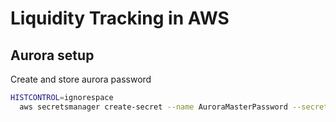 # Liquidity Tracking in AWS

## Aurora setup

Create and store aurora password

```bash
HISTCONTROL=ignorespace
  aws secretsmanager create-secret --name AuroraMasterPassword --secret-string <AURORA_PASSWORD>
```

